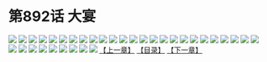 # 第892话 大宴
![](https://mhpic.xiaomingtaiji.net/comic/D/斗破苍穹/第892话F0_316642/1.jpg-zymk.middle.webp)
![](https://mhpic.xiaomingtaiji.net/comic/D/斗破苍穹/第892话F0_316642/2.jpg-zymk.middle.webp)
![](https://mhpic.xiaomingtaiji.net/comic/D/斗破苍穹/第892话F0_316642/3.jpg-zymk.middle.webp)
![](https://mhpic.xiaomingtaiji.net/comic/D/斗破苍穹/第892话F0_316642/4.jpg-zymk.middle.webp)
![](https://mhpic.xiaomingtaiji.net/comic/D/斗破苍穹/第892话F0_316642/5.jpg-zymk.middle.webp)
![](https://mhpic.xiaomingtaiji.net/comic/D/斗破苍穹/第892话F0_316642/6.jpg-zymk.middle.webp)
![](https://mhpic.xiaomingtaiji.net/comic/D/斗破苍穹/第892话F0_316642/7.jpg-zymk.middle.webp)
![](https://mhpic.xiaomingtaiji.net/comic/D/斗破苍穹/第892话F0_316642/8.jpg-zymk.middle.webp)
![](https://mhpic.xiaomingtaiji.net/comic/D/斗破苍穹/第892话F0_316642/9.jpg-zymk.middle.webp)
![](https://mhpic.xiaomingtaiji.net/comic/D/斗破苍穹/第892话F0_316642/10.jpg-zymk.middle.webp)
![](https://mhpic.xiaomingtaiji.net/comic/D/斗破苍穹/第892话F0_316642/11.jpg-zymk.middle.webp)
![](https://mhpic.xiaomingtaiji.net/comic/D/斗破苍穹/第892话F0_316642/12.jpg-zymk.middle.webp)
![](https://mhpic.xiaomingtaiji.net/comic/D/斗破苍穹/第892话F0_316642/13.jpg-zymk.middle.webp)
![](https://mhpic.xiaomingtaiji.net/comic/D/斗破苍穹/第892话F0_316642/14.jpg-zymk.middle.webp)
![](https://mhpic.xiaomingtaiji.net/comic/D/斗破苍穹/第892话F0_316642/15.jpg-zymk.middle.webp)
![](https://mhpic.xiaomingtaiji.net/comic/D/斗破苍穹/第892话F0_316642/16.jpg-zymk.middle.webp)
![](https://mhpic.xiaomingtaiji.net/comic/D/斗破苍穹/第892话F0_316642/17.jpg-zymk.middle.webp)
![](https://mhpic.xiaomingtaiji.net/comic/D/斗破苍穹/第892话F0_316642/18.jpg-zymk.middle.webp)
![](https://mhpic.xiaomingtaiji.net/comic/D/斗破苍穹/第892话F0_316642/19.jpg-zymk.middle.webp)
![](https://mhpic.xiaomingtaiji.net/comic/D/斗破苍穹/第892话F0_316642/20.jpg-zymk.middle.webp)
![](https://mhpic.xiaomingtaiji.net/comic/D/斗破苍穹/第892话F0_316642/21.jpg-zymk.middle.webp)
![](https://mhpic.xiaomingtaiji.net/comic/D/斗破苍穹/第892话F0_316642/22.jpg-zymk.middle.webp)
![](https://mhpic.xiaomingtaiji.net/comic/D/斗破苍穹/第892话F0_316642/23.jpg-zymk.middle.webp)
![](https://mhpic.xiaomingtaiji.net/comic/D/斗破苍穹/第892话F0_316642/24.jpg-zymk.middle.webp)
![](https://mhpic.xiaomingtaiji.net/comic/D/斗破苍穹/第892话F0_316642/25.jpg-zymk.middle.webp)
![](https://mhpic.xiaomingtaiji.net/comic/D/斗破苍穹/第892话F0_316642/26.jpg-zymk.middle.webp)
![](https://mhpic.xiaomingtaiji.net/comic/D/斗破苍穹/第892话F0_316642/27.jpg-zymk.middle.webp)
![](https://mhpic.xiaomingtaiji.net/comic/D/斗破苍穹/第892话F0_316642/28.jpg-zymk.middle.webp)
![](https://mhpic.xiaomingtaiji.net/comic/D/斗破苍穹/第892话F0_316642/29.jpg-zymk.middle.webp)
![](https://mhpic.xiaomingtaiji.net/comic/D/斗破苍穹/第892话F0_316642/30.jpg-zymk.middle.webp)
![](https://mhpic.xiaomingtaiji.net/comic/D/斗破苍穹/第892话F0_316642/31.jpg-zymk.middle.webp)
![](https://mhpic.xiaomingtaiji.net/comic/D/斗破苍穹/第892话F0_316642/32.jpg-zymk.middle.webp)
![](https://mhpic.xiaomingtaiji.net/comic/D/斗破苍穹/第892话F0_316642/33.jpg-zymk.middle.webp)
![](https://mhpic.xiaomingtaiji.net/comic/D/斗破苍穹/第892话F0_316642/34.jpg-zymk.middle.webp)
[【上一章】](./895.md)
[【目录】](./README.md)
[【下一章】](./897.md)
